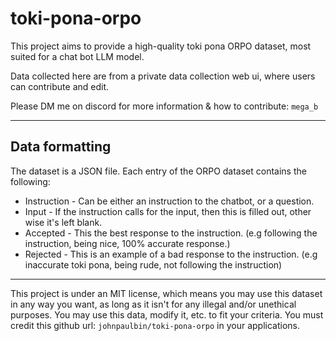 # toki-pona-orpo
This project aims to provide a high-quality toki pona ORPO dataset, most suited for a chat bot LLM model.

Data collected here are from a private data collection web ui, where users can contribute and edit.

Please DM me on discord for more information & how to contribute: `mega_b`

---

## Data formatting

The dataset is a JSON file.
Each entry of the ORPO dataset contains the following:

- Instruction - Can be either an instruction to the chatbot, or a question.
- Input - If the instruction calls for the input, then this is filled out, other wise it's left blank.
- Accepted - This the best response to the instruction. (e.g following the instruction, being nice, 100% accurate response.)
- Rejected - This is an example of a bad response to the instruction. (e.g inaccurate toki pona, being rude, not following the instruction)

---

This project is under an MIT license, which means you may use this dataset in any way you want, as long as it isn't for any illegal and/or unethical purposes.
You may use this data, modify it, etc. to fit your criteria.
You must credit this github url: `johnpaulbin/toki-pona-orpo` in your applications.
